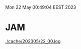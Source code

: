 Mon 22 May 00:49:04 EEST 2023
# JAM
<a href='./cache/202305/22_00.log'>./cache/202305/22_00.log</a>
